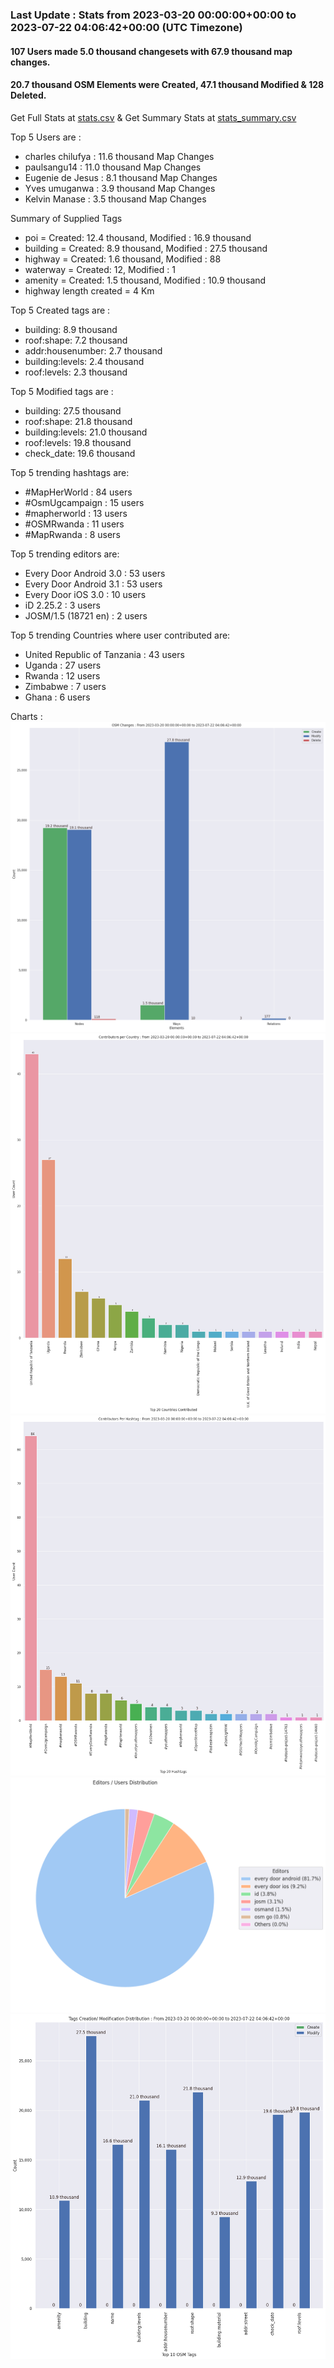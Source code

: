 ### Last Update : Stats from 2023-03-20 00:00:00+00:00 to 2023-07-22 04:06:42+00:00 (UTC Timezone)

#### 107 Users made 5.0 thousand changesets with 67.9 thousand map changes.
#### 20.7 thousand OSM Elements were Created, 47.1 thousand Modified & 128 Deleted.
Get Full Stats at [stats.csv](/stats/mapherworld/Daily/stats.csv)
 & Get Summary Stats at [stats_summary.csv](/stats/mapherworld/Daily/stats_summary.csv)

Top 5 Users are : 
- charles chilufya : 11.6 thousand Map Changes
- paulsangu14 : 11.0 thousand Map Changes
- Eugenie de Jesus : 8.1 thousand Map Changes
- Yves umuganwa : 3.9 thousand Map Changes
- Kelvin Manase : 3.5 thousand Map Changes

Summary of Supplied Tags
- poi = Created: 12.4 thousand, Modified : 16.9 thousand
- building = Created: 8.9 thousand, Modified : 27.5 thousand
- highway = Created: 1.6 thousand, Modified : 88
- waterway = Created: 12, Modified : 1
- amenity = Created: 1.5 thousand, Modified : 10.9 thousand
- highway length created = 4 Km


Top 5 Created tags are :
- building: 8.9 thousand
- roof:shape: 7.2 thousand
- addr:housenumber: 2.7 thousand
- building:levels: 2.4 thousand
- roof:levels: 2.3 thousand


Top 5 Modified tags are :
- building: 27.5 thousand
- roof:shape: 21.8 thousand
- building:levels: 21.0 thousand
- roof:levels: 19.8 thousand
- check_date: 19.6 thousand


Top 5 trending hashtags are:
- #MapHerWorld : 84 users
- #OsmUgcampaign : 15 users
- #mapherworld : 13 users
- #OSMRwanda : 11 users
- #MapRwanda : 8 users


Top 5 trending editors are:
- Every Door Android 3.0 : 53 users
- Every Door Android 3.1 : 53 users
- Every Door iOS 3.0 : 10 users
- iD 2.25.2 : 3 users
- JOSM/1.5 (18721 en) : 2 users


Top 5 trending Countries where user contributed are:
- United Republic of Tanzania : 43 users
- Uganda : 27 users
- Rwanda : 12 users
- Zimbabwe : 7 users
- Ghana : 6 users


 Charts : 
![Alt text](./stats_osm_changes.png) 
![Alt text](./stats_users_per_country.png) 
![Alt text](./stats_users_per_hashtag.png) 
![Alt text](./stats_editors_pie_chart.png) 
![Alt text](./stats_tags.png) 

